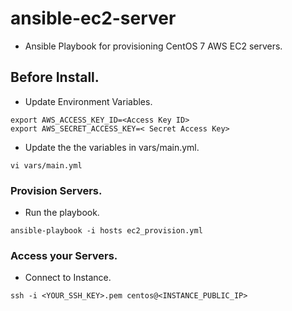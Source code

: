 # ansible-ec2-server

- Ansible Playbook for provisioning CentOS 7 AWS EC2 servers.

## Before Install.

- Update Environment Variables.
```
export AWS_ACCESS_KEY_ID=<Access Key ID>
export AWS_SECRET_ACCESS_KEY=< Secret Access Key>
```

- Update the the variables in vars/main.yml.
```
vi vars/main.yml
```

### Provision Servers.
   - Run the playbook.
```
ansible-playbook -i hosts ec2_provision.yml
```

### Access your Servers.
   - Connect to Instance.
```
ssh -i <YOUR_SSH_KEY>.pem centos@<INSTANCE_PUBLIC_IP>
```
